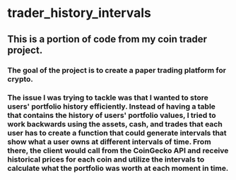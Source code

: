 # trader_history_intervals

## This is a portion of code from my coin trader project.


### The goal of the project is to create a paper trading platform for crypto.


### The issue I was trying to tackle was that I wanted to store users' portfolio history efficiently. Instead of having a table that contains the history of users' portfolio values, I tried to work backwards using the assets, cash, and trades that each user has to create a function that could generate intervals that show what a user owns at different intervals of time. From there, the client would call from the CoinGecko API and receive historical prices for each coin and utilize the intervals to calculate what the portfolio was worth at each moment in time.
